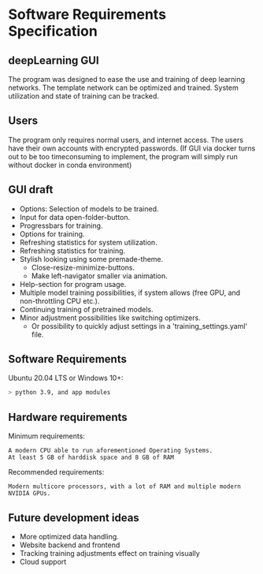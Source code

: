 # Software Requirements Specification

## deepLearning GUI
The program was designed to ease the use and training of deep learning networks.
The template network can be optimized and trained. System utilization and state of training can be tracked.
 

## Users
The program only requires normal users, and internet access. The users have their own accounts with encrypted passwords.
(If GUI via docker turns out to be too timeconsuming to implement, the program will simply run without docker in conda environment)


## GUI draft
- Options: Selection of models to be trained. 
- Input for data open-folder-button. 
- Progressbars for training. 
- Options for training. 
- Refreshing statistics for system utilization.
- Refreshing statistics for training.
- Stylish looking using some premade-theme. 
  - Close-resize-minimize-buttons. 
  - Make left-navigator smaller via animation. 
- Help-section for program usage. 
- Multiple model training possibilities, if system allows (free GPU, and non-throttling CPU etc.).
- Continuing training of pretrained models. 
- Minor adjustment possibilities like switching optimizers. 
  - Or possibility to quickly adjust settings in a 'training_settings.yaml' file.

## Software Requirements
Ubuntu 20.04 LTS or Windows 10+:
```sh
> python 3.9, and app modules
```

## Hardware requirements 
Minimum requirements:
```
A modern CPU able to run aforementioned Operating Systems.
At least 5 GB of harddisk space and 8 GB of RAM
```
Recommended requirements:
```
Modern multicore processors, with a lot of RAM and multiple modern NVIDIA GPUs.
```
## Future development ideas

- More optimized data handling.
- Website backend and frontend
- Tracking training adjustments effect on training visually
- Cloud support

